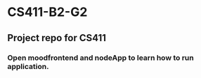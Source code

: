 # CS411-B2-G2
## Project repo for CS411
### Open moodfrontend and nodeApp to learn how to run application.
